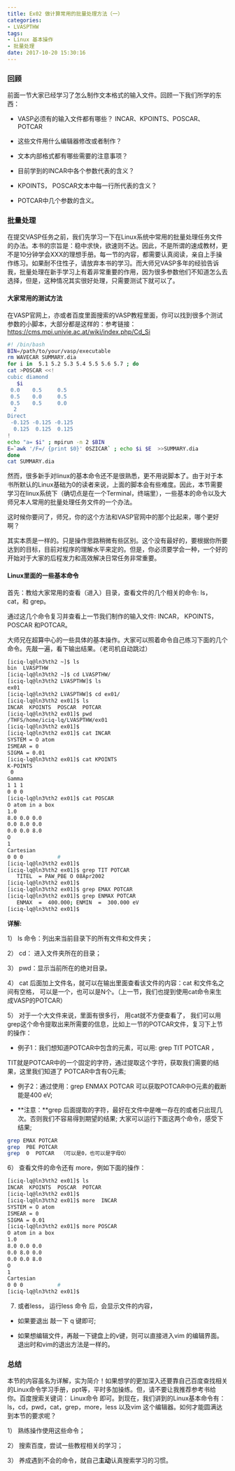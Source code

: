 ```yaml
---
title: Ex02 做计算常用的批量处理方法（一）
categories: 
- LVASPTHW
tags: 
- Linux 基本操作
- 批量处理
date: 2017-10-20 15:30:16
---
```




### 回顾

前面一节大家已经学习了怎么制作文本格式的输入文件。回顾一下我们所学的东西：

* VASP必须有的输入文件都有哪些？  INCAR、KPOINTS、POSCAR、POTCAR

* 这些文件用什么编辑器修改或者制作？
* 文本内部格式都有哪些需要的注意事项？
* 目前学到的INCAR中各个参数代表的含义？
* KPOINTS， POSCAR文本中每一行所代表的含义？
* POTCAR中几个参数的含义。



### 批量处理

在提交VASP任务之前，我们先学习一下在Linux系统中常用的批量处理任务文件的办法。本书的宗旨是：稳中求快，欲速则不达。因此，不是所谓的速成教材，更不是10分钟学会XXX的理想手册。每一节的内容，都需要认真阅读，亲自上手操作练习。如果耐不住性子，请放弃本书的学习。而大师兄VASP多年的经验告诉我，批量处理在新手学习上有着非常重要的作用，因为很多参数他们不知道怎么去选择，但是，这种情况其实很好处理，只需要测试下就可以了。



#### 大家常用的测试方法

在VASP官网上，亦或者百度里面搜索的VASP教程里面，你可以找到很多个测试参数的小脚本，大部分都是这样的：参考链接：https://cms.mpi.univie.ac.at/wiki/index.php/Cd_Si

```bash
#! /bin/bash
BIN=/path/to/your/vasp/executable
rm WAVECAR SUMMARY.dia
for i in  5.1 5.2 5.3 5.4 5.5 5.6 5.7 ; do
cat >POSCAR <<!
cubic diamond
   $i 
 0.0    0.5     0.5
 0.5    0.0     0.5
 0.5    0.5     0.0
  2
Direct
 -0.125 -0.125 -0.125
  0.125  0.125  0.125
!
echo "a= $i" ; mpirun -n 2 $BIN
E=`awk '/F=/ {print $0}' OSZICAR` ; echo $i $E  >>SUMMARY.dia
done
cat SUMMARY.dia
```



然而，很多新手对linux的基本命令还不是很熟悉，更不用说脚本了。由于对于本书所默认的Linux基础为0的读者来说，上面的脚本会有些难度。因此，本节需要学习在linux系统下（确切点是在一个Terminal，终端里），一些基本的命令以及大师兄本人常用的批量处理任务文件的一个办法。



这时候你要问了，师兄，你的这个方法和VASP官网中的那个比起来，哪个更好啊？

其实本质是一样的。只是操作思路稍微有些区别。这个没有最好的，要根据你所要达到的目标，目前对程序的理解水平来定的。但是，你必须要学会一种，一个好的开始对于大家的后程发力和高效解决日常任务非常重要。



####  Linux里面的一些基本命令


首先：教给大家常用的查看（进入）目录，查看文件的几个相关的命令: ls，  cat，和  grep。


通过这几个命令复习并查看上一节我们制作的输入文件: INCAR， KPOINTS， POSCAR 和POTCAR。

大师兄在超算中心的一些具体的基本操作。大家可以照着命令自己练习下面的几个命令。先敲一遍，看下输出结果。（老司机自动跳过）

```bash
[iciq-lq@ln3%th2 ~]$ ls
bin  LVASPTHW
[iciq-lq@ln3%th2 ~]$ cd LVASPTHW/
[iciq-lq@ln3%th2 LVASPTHW]$ ls
ex01
[iciq-lq@ln3%th2 LVASPTHW]$ cd ex01/
[iciq-lq@ln3%th2 ex01]$ ls
INCAR  KPOINTS  POSCAR  POTCAR
[iciq-lq@ln3%th2 ex01]$ pwd 
/THFS/home/iciq-lq/LVASPTHW/ex01
[iciq-lq@ln3%th2 ex01]$ 
[iciq-lq@ln3%th2 ex01]$ cat INCAR  
SYSTEM = O atom 
ISMEAR = 0       
SIGMA = 0.01      
[iciq-lq@ln3%th2 ex01]$ cat KPOINTS 
K-POINTS  
 0  
Gamma
1 1 1
0 0 0 
[iciq-lq@ln3%th2 ex01]$ cat POSCAR  
O atom in a box 
1.0            
8.0 0.0 0.0   
0.0 8.0 0.0  
0.0 0.0 8.0 
O          
1         
Cartesian
0 0 0           #
[iciq-lq@ln3%th2 ex01]$ 
[iciq-lq@ln3%th2 ex01]$ grep TIT POTCAR  
   TITEL  = PAW_PBE O 08Apr2002
[iciq-lq@ln3%th2 ex01]$ 
[iciq-lq@ln3%th2 ex01]$ grep EMAX POTCAR 
[iciq-lq@ln3%th2 ex01]$ grep ENMAX POTCAR 
   ENMAX  =  400.000; ENMIN  =  300.000 eV
[iciq-lq@ln3%th2 ex01]$ 

```

**详解:** 

1） ls 命令：列出来当前目录下的所有文件和文件夹；

2） cd： 进入文件夹所在的目录；

3） pwd：显示当前所在的绝对目录。

4）  cat 后面加上文件名，就可以在输出里面查看该文件的内容：cat 和文件名之间有空格， 可以是一个，也可以是N个。（上一节，我们也提到使用cat命令来生成VASP的POTCAR）

5） 对于一个大文件来说，里面有很多行， 用cat就不方便查看了， 我们可以用grep这个命令提取出来所需要的信息，比如上一节的POTCAR文件，复习下上节的操作：

* 例子1：我们想知道POTCAR中包含的元素，可以用: grep TIT POTCAR ， 

TIT就是POTCAR中的一个固定的字符，通过提取这个字符，获取我们需要的结果，这里我们知道了 POTCAR中含有O元素;

* 例子2：通过使用：grep ENMAX POTCAR  可以获取POTCAR中O元素的截断能是400 eV;

* **注意：**grep 后面提取的字符，最好在文件中是唯一存在的或者只出现几次。否则我们不容易得到期望的结果; 大家可以运行下面这两个命令，感受下结果;

```bash
grep EMAX POTCAR
grep  PBE POTCAR  
grep  0  POTCAR  （可以是0，也可以是字母O）
```

6） 查看文件的命令还有 more，例如下面的操作：

```bash
[iciq-lq@ln3%th2 ex01]$ ls
INCAR  KPOINTS  POSCAR  POTCAR
[iciq-lq@ln3%th2 ex01]$ 
[iciq-lq@ln3%th2 ex01]$ more  INCAR  
SYSTEM = O atom 
ISMEAR = 0       
SIGMA = 0.01      
[iciq-lq@ln3%th2 ex01]$ more POSCAR  
O atom in a box 
1.0            
8.0 0.0 0.0   
0.0 8.0 0.0  
0.0 0.0 8.0 
O          
1         
Cartesian
0 0 0           #
[iciq-lq@ln3%th2 ex01]$ 
```

7)  或者less， 运行less 命令 后，会显示文件的内容，

* 如果要退出 敲一下 q 键即可;

* 如果想编辑文件，再敲一下键盘上的v键，则可以直接进入vim 的编辑界面。退出时和vim的退出方法是一样的。



### 总结

本节的内容虽名为详解，实为简介！如果想学的更加深入还要靠自己百度查找相关的Linux命令学习手册，ppt等，平时多加操练。但，请不要让我推荐参考书给你。百度搜索关键词： Linux命令 即可。到现在，我们讲到的Linux基本命令有： ls，cd，pwd，cat，grep，more，less 以及vim 这个编辑器。如何才能圆满达到本节的要求呢？

1） 熟练操作使用这些命令；

2） 搜索百度，尝试一些教程相关的学习；

3） 养成遇到不会的命令，就自己**主动**认真搜索学习的习惯。

